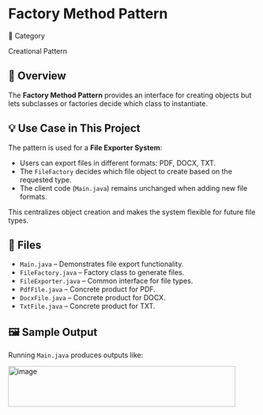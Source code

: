 # Factory Method Pattern

 📌 Category

Creational Pattern

## 📖 Overview
The **Factory Method Pattern** provides an interface for creating objects but lets subclasses or factories decide which class to instantiate.

## 💡 Use Case in This Project
The pattern is used for a **File Exporter System**:
- Users can export files in different formats: PDF, DOCX, TXT.
- The `FileFactory` decides which file object to create based on the requested type.
- The client code (`Main.java`) remains unchanged when adding new file formats.

This centralizes object creation and makes the system flexible for future file types.

## 📂 Files
- `Main.java` – Demonstrates file export functionality.
- `FileFactory.java` – Factory class to generate files.
- `FileExporter.java` – Common interface for file types.
- `PdfFile.java` – Concrete product for PDF.
- `DocxFile.java` – Concrete product for DOCX.
- `TxtFile.java` – Concrete product for TXT.

## 🖼️ Sample Output
Running `Main.java` produces outputs like:

<img width="460" height="82" alt="image" src="https://github.com/user-attachments/assets/45b3595c-deaa-4b36-b4af-2fe97be4d0a1" />

